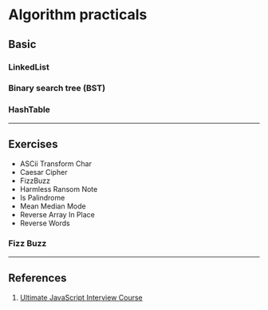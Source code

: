 # Algorithm practicals

## Basic

### LinkedList

### Binary search tree (BST)

### HashTable
---
## Exercises

- ASCii Transform Char
- Caesar Cipher
- FizzBuzz 
- Harmless Ransom Note
- Is Palindrome
- Mean Median Mode
- Reverse Array In Place
- Reverse Words

### Fizz Buzz

---
## References
1. [Ultimate JavaScript Interview Course](https://www.udemy.com/course/ultimate-javascript-interview-course/)

